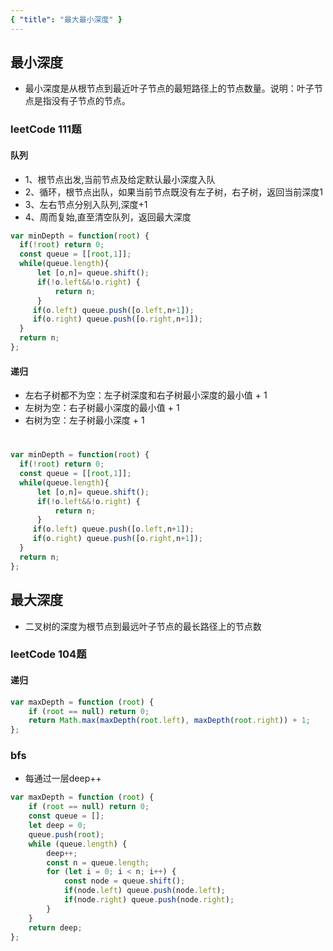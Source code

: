 ```yaml
---
{ "title": "最大最小深度" }
---
```


## 最小深度

- 最小深度是从根节点到最近叶子节点的最短路径上的节点数量。说明：叶子节点是指没有子节点的节点。

### leetCode 111题

####  **队列**
- 1、根节点出发,当前节点及给定默认最小深度入队
- 2、循环，根节点出队，如果当前节点既没有左子树，右子树，返回当前深度1
- 3、左右节点分别入队列,深度+1
- 4、周而复始,直至清空队列，返回最大深度

```js
var minDepth = function(root) {
  if(!root) return 0;
  const queue = [[root,1]];
  while(queue.length){
      let [o,n]= queue.shift();
      if(!o.left&&!o.right) {
          return n;
      }
     if(o.left) queue.push([o.left,n+1]);
     if(o.right) queue.push([o.right,n+1]);
  }
  return n;
};
```

#### 递归
- 左右子树都不为空：左子树深度和右子树最小深度的最小值 + 1
- 左树为空：右子树最小深度的最小值 + 1
- 右树为空：左子树最小深度 + 1
#
```js
var minDepth = function(root) {
  if(!root) return 0;
  const queue = [[root,1]];
  while(queue.length){
      let [o,n]= queue.shift();
      if(!o.left&&!o.right) {
          return n;
      }
     if(o.left) queue.push([o.left,n+1]);
     if(o.right) queue.push([o.right,n+1]);
  }
  return n;
};
```

## 最大深度
- 二叉树的深度为根节点到最远叶子节点的最长路径上的节点数

### leetCode 104题

#### 递归

```js
var maxDepth = function (root) {
    if (root == null) return 0;
    return Math.max(maxDepth(root.left), maxDepth(root.right)) + 1;
};
```

### bfs
- 每通过一层deep++
```js
var maxDepth = function (root) {
    if (root == null) return 0;
    const queue = [];
    let deep = 0;
    queue.push(root);
    while (queue.length) {
        deep++;
        const n = queue.length;
        for (let i = 0; i < n; i++) {
            const node = queue.shift();
            if(node.left) queue.push(node.left);
            if(node.right) queue.push(node.right);
        }
    }
    return deep;
};
```